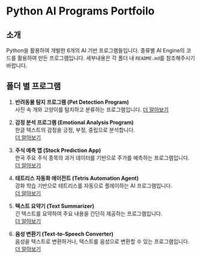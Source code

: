 # Python AI Programs Portfoilo

## 소개
Python을 활용하여 개발한 6개의 AI 기반 프로그램들입니다. 종류별 AI Engine의 코드를 활용하여 만든 프로그램입니다. 세부내용은 각 폴더 내 `README.md`를 참조해주시기 바랍니다.

## 폴더 별 프로그램
1. **반려동물 탐지 프로그램 (Pet Detection Program)**  
   사진 속 개와 고양이를 탐지하고 분류하는 프로그램입니다.
   [더 알아보기](./PetDetection/README.md)

2. **감정 분석 프로그램 (Emotional Analysis Program)**  
   한글 텍스트의 감정을 긍정, 부정, 중립으로 분석합니다.  
   [더 알아보기](./EmotionAnalysis/README.md)

3. **주식 예측 앱 (Stock Prediction App)**  
   한국 주요 주식 종목의 과거 데이터를 기반으로 주가를 예측하는 프로그램입니다.  
   [더 알아보기](./StockPrediction/README.md)

4. **테트리스 자동화 에이전트 (Tetris Automation Agent)**  
   강화 학습 기반으로 테트리스를 자동으로 플레이하는 AI 프로그램입니다.  
   [더 알아보기](./TetrisAgent/README.md)

5. **텍스트 요약기 (Text Summarizer)**  
   긴 텍스트를 요약하여 주요 내용을 간단히 제공하는 프로그램입니다.  
   [더 알아보기](./TextSummarizer/README.md)

6. **음성 변환기 (Text-to-Speech Converter)**  
   음성을 텍스트로 변환하거나, 텍스트를 음성으로 변환할 수 있는 프로그램입니다.  
   [더 알아보기](./TextToSpeech/README.md)
